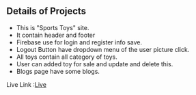 ## Details of Projects

- This is "Sports Toys" site.
- It contain header and footer
- Firebase use for login and register info save.
- Logout Button have dropdown menu of the user picture click.
- All toys contain all category of toys.
- User can added toy for sale and update and delete this.
- Blogs page have some blogs.

Live Link :[Live](url)
